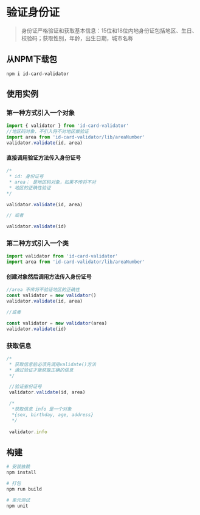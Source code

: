 # 验证身份证

> 身份证严格验证和获取基本信息：15位和18位内地身份证包括地区、生日、校验码；获取性别，年龄，出生日期，城市名称

## 从NPM下载包

``` npm
npm i id-card-validator
```

## 使用实例

### 第一种方式引入一个对象

``` js
import { validator } from 'id-card-validator'
//地区码对象，不引入将不对地区做验证
import area from 'id-card-validator/lib/areaNumber'
validator.validate(id, area)
```

#### 直接调用验证方法传入身份证号

``` js
/*
 * id: 身份证号
 * area： 是地区码对象，如果不传将不对
 * 地区的正确性验证
*/

validator.validate(id, area)

// 或者

validator.validate(id)
```

### 第二种方式引入一个类

``` js
import validator from 'id-card-validator'
import area from 'id-card-validator/lib/areaNumber'
```

#### 创建对象然后调用方法传入身份证号

``` js
//area 不传将不验证地区的正确性
const validator = new validator()
validator.validate(id, area)

//或者

const validator = new validator(area)
validator.validate(id)
```

### 获取信息

``` js
/*
 * 获取信息前必须先调用validate()方法
 * 通过验证才能获取正确的信息
 */

 //验证省份证号
 validator.validate(id, area)

 /*
  *获取信息 info 是一个对象
  *{sex, birthday, age, address}
  */
  
 validator.info


```

## 构建

``` bash
# 安装依赖
npm install

# 打包
npm run build

# 单元测试
npm unit
```
